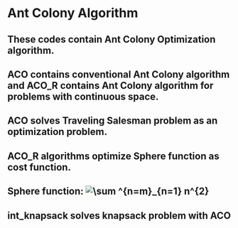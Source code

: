 # Ant Colony Algorithm
## These codes contain Ant Colony Optimization algorithm.
## ACO contains conventional Ant Colony algorithm and ACO_R contains Ant Colony algorithm for problems with continuous space.
## ACO solves Traveling Salesman problem as an optimization problem.
## ACO_R algorithms optimize Sphere function as cost function.
## Sphere function: <img src="https://latex.codecogs.com/svg.image?\sum&space;^{n=m}_{n=1}&space;n^{2}&space;&space;" title="\sum ^{n=m}_{n=1} n^{2} " />
## int_knapsack solves knapsack problem with ACO
